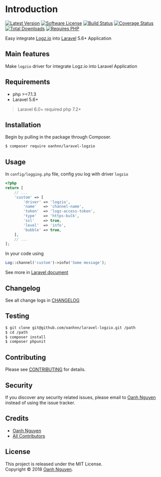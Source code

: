 # Introduction

[![Latest Version](https://img.shields.io/packagist/v/oanhnn/laravel-logzio.svg)](https://packagist.org/packages/oanhnn/laravel-logzio)
[![Software License](https://img.shields.io/github/license/oanhnn/laravel-logzio.svg)](LICENSE.md)
[![Build Status](https://img.shields.io/travis/oanhnn/laravel-logzio/master.svg)](https://travis-ci.org/oanhnn/laravel-logzio)
[![Coverage Status](https://img.shields.io/coveralls/github/oanhnn/laravel-logzio/master.svg)](https://coveralls.io/github/oanhnn/laravel-logzio?branch=master)
[![Total Downloads](https://img.shields.io/packagist/dt/oanhnn/laravel-logzio.svg)](https://packagist.org/packages/oanhnn/laravel-logzio)
[![Requires PHP](https://img.shields.io/travis/php-v/oanhnn/laravel-logzio.svg)](https://travis-ci.org/oanhnn/laravel-logzio)

Easy integrate [Logz.io](https://logz.io) into [Laravel](https://laravel.com) 5.6+ Application

## Main features

Make `logzio` driver for integrate Logz.io into Laravel Application

## Requirements

* php >=7.1.3
* Laravel 5.6+

> Laravel 6.0+ required php 7.2+

## Installation

Begin by pulling in the package through Composer.

```bash
$ composer require oanhnn/laravel-logzio
```

## Usage

In `config/logging.php` file, config you log with driver `logzio`

```php
<?php
return [
    // ...
	'custom' => [
	    'driver' => 'logzio',
	    'name'   => 'channel-name',
	    'token'  => 'logz-access-token',
	    'type'   => 'https-bulk',
	    'ssl'    => true,
	    'level'  => 'info',
	    'bubble' => true,
	],
	// ...
];

```

In your code using

```php
Log::channel('custom')->info('Some message');

```

See more in [Laravel document](https://laravel.com/docs/5.6/logging)

## Changelog

See all change logs in [CHANGELOG](CHANGELOG.md)

## Testing

```bash
$ git clone git@github.com/oanhnn/laravel-logzio.git /path
$ cd /path
$ composer install
$ composer phpunit
```

## Contributing

Please see [CONTRIBUTING](CONTRIBUTING.md) for details.

## Security

If you discover any security related issues, please email to [Oanh Nguyen](mailto:oanhnn.bk@gmail.com) instead of 
using the issue tracker.

## Credits

- [Oanh Nguyen](https://github.com/oanhnn)
- [All Contributors](../../contributors)

## License

This project is released under the MIT License.   
Copyright © 2018 [Oanh Nguyen](https://oanhnn.github.io/).
